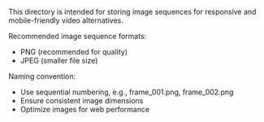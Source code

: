 
This directory is intended for storing image sequences for responsive and mobile-friendly video alternatives.

Recommended image sequence formats:
- PNG (recommended for quality)
- JPEG (smaller file size)

Naming convention: 
- Use sequential numbering, e.g., frame_001.png, frame_002.png
- Ensure consistent image dimensions
- Optimize images for web performance
